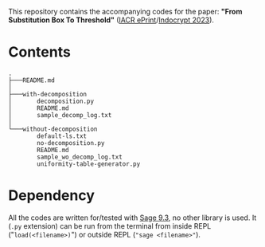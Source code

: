 
This repository contains the accompanying codes for the paper: **"From Substitution Box To Threshold"** ([IACR ePrint](https://eprint.iacr.org/2023/633)/[Indocrypt 2023](https://crsind.in/indocrypt2023/)).

# Contents

<!--## Directory Structure-->
```
.
├───README.md
│
├───with-decomposition
│       decomposition.py
│       README.md
│       sample_decomp_log.txt
│
└───without-decomposition
        default-ls.txt
        no-decomposition.py
        README.md
        sample_wo_decomp_log.txt
        uniformity-table-generator.py

```
<!--
## README Files

* [Threshold with SBox Decomposition](./with-decomposition/README.md)
* [Threshold without SBox Decomposition](./without-decomposition/README.md)
-->
# Dependency
All the codes are written for/tested with [Sage 9.3](https://www.sagemath.org/), no other library is used. It (`.py` extension) can be run from the terminal from inside REPL ("`load(<filename>)`") or outside REPL (`"sage <filename>"`).

<!--
# Example of distribution of monomials (no decomposition) with DEFAULT-LS SBox
An example with the quadratic DEFAULT-LS SBox (`037ED4A9CF18B265`) is given below for first threshold order (i.e., 3-sharing). Each $y_{\cdot,j}$ variable is missing $x_{\cdot, j}$ for $j=0,1,2$; thereby satisfying the non-completeness condition.
```
y0_0 = x0_1 + x1_2 + x2_2
y0_1 = x0_2 + x1_0 + x2_0
y0_2 = x0_0 + x1_1 + x2_1

y1_0 = x0_1*x1_2 + x0_1*x2_1 + x0_1*x2_2 + x0_2*x1_1 + x0_2*x1_2 + x0_2*x2_1 + x0_2 + x1_1*x3_2 + x1_2*x3_1 + x2_1*x3_2 + x2_2*x3_1 + x2_2*x3_2
y1_1 = x0_0*x1_0 + x0_0*x1_2 + x0_0*x2_2 + x0_2*x1_0 + x0_2*x2_0 + x0_2*x2_2 + x1_0*x3_2 + x1_0 + x1_2*x3_0 + x1_2*x3_2 + x1_2 + x2_0*x3_2 + x2_2*x3_0
y1_2 = x0_0*x1_1 + x0_0*x2_0 + x0_0*x2_1 + x0_0 + x0_1*x1_0 + x0_1*x1_1 + x0_1*x2_0 + x0_1 + x1_0*x3_0 + x1_0*x3_1 + x1_1*x3_0 + x1_1*x3_1 + x1_1 + x2_0*x3_0 + x2_0*x3_1 + x2_1*x3_0 + x2_1*x3_1

y2_0 = x1_1 + x2_1 + x2_2
y2_1 = x1_2 + x2_0 + x3_2
y2_2 = x1_0 + x3_0 + x3_1

y3_0 = x0_1*x1_1 + x0_1*x1_2 + x0_1*x2_2 + x0_2*x1_1 + x0_2*x1_2 + x0_2*x2_1 + x0_2*x2_2 + x1_1*x3_1 + x1_1*x3_2 + x1_2*x3_1 + x2_1*x3_2 + x2_1 + x2_2*x3_1 + x2_2
y3_1 = x0_0*x1_2 + x0_0*x2_2 + x0_2*x1_0 + x0_2*x2_0 + x1_0*x3_0 + x1_0*x3_2 + x1_2*x3_0 + x1_2*x3_2 + x2_0*x3_2 + x2_0 + x2_2*x3_0 + x2_2*x3_2 + x3_2
y3_2 = x0_0*x1_0 + x0_0*x1_1 + x0_0*x2_0 + x0_0*x2_1 + x0_1*x1_0 + x0_1*x2_0 + x0_1*x2_1 + x1_0*x3_1 + x1_1*x3_0 + x2_0*x3_0 + x2_0*x3_1 + x2_1*x3_0 + x2_1*x3_1 + x3_0 + x3_1

```
-->
